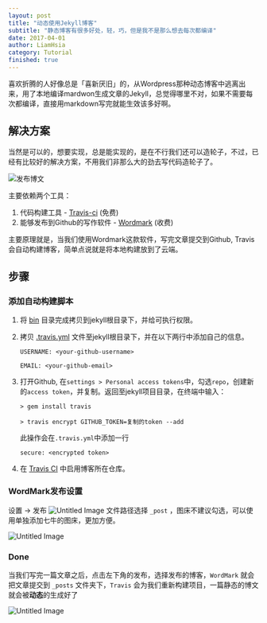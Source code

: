 ```yaml
---
layout: post
title: "动态使用Jekyll博客"
subtitle: "静态博客有很多好处，轻，巧，但是我不是那么想去每次都编译"
date: 2017-04-01
author: LiamHsia
category: Tutorial
finished: true
---
```


喜欢折腾的人好像总是「喜新厌旧」的，从Wordpress那种动态博客中逃离出来，用了本地编译mardwon生成文章的Jekyll，总觉得哪里不对，如果不需要每次都编译，直接用markdown写完就能生效该多好啊。

## 解决方案

当然是可以的，想要实现，总是能实现的，是在不行我们还可以造轮子，不过，已经有比较好的解决方案，不用我们非那么大的劲去写代码造轮子了。

![发布博文](http://ooyc2y4k2.bkt.clouddn.com/LLWNZ)

主要依赖两个工具：
1. 代码构建工具 - [Travis-ci](https://travis-ci.org/) (免费)
2. 能够发布到Github的写作软件 - [Wordmark](http://wordmarkapp.com/) (收费) 

主要原理就是，当我们使用Wordmark这款软件，写完文章提交到Github, Travis会自动构建博客，简单点说就是将本地构建放到了云端。

## 步骤
### 添加自动构建脚本
1. 将 [bin](https://github.com/blue7wings/blog/tree/master/bin) 目录完成拷贝到jekyll根目录下，并给可执行权限。
2. 拷贝 [.travis.yml](https://github.com/nielsenramon/kickster/blob/master/snippets/travis/.travis.yml) 文件至jekyll根目录下，并在以下两行中添加自己的信息。

	`
	USERNAME: <your-github-username>
	`

	`
	EMAIL: <your-github-email>
	`
3. 打开Github, 在`settings > Personal access tokens`中，勾选`repo`，创建新的`access token`，并复制。返回至jekyll项目目录，在终端中输入：

	`> gem install travis`
    
	`> travis encrypt GITHUB_TOKEN=复制的token --add`
    
    此操作会在`.travis.yml`中添加一行
    
    `secure: <encrypted token>
    `
4. 在 [Travis CI](https://travis-ci.org/) 中启用博客所在仓库。

### WordMark发布设置
设置 -> 发布
![Untitled Image](http://ooyc2y4k2.bkt.clouddn.com/kvz1A)
文件路径选择 `_post` ，图床不建议勾选，可以使用单独添加七牛的图床，更加方便。

![Untitled Image](http://ooyc2y4k2.bkt.clouddn.com/KO0v0)

### Done
当我们写完一篇文章之后，点击左下角的发布，选择发布的博客，`WordMark` 就会把文章提交到 `_posts` 文件夹下，`Travis` 会为我们重新构建项目，一篇静态的博文就会被**动态**的生成好了

![Untitled Image](http://ooyc2y4k2.bkt.clouddn.com/A7zGw)